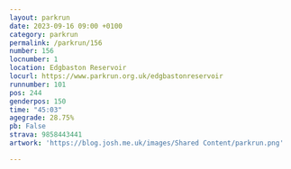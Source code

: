 ```yaml
---
layout: parkrun
date: 2023-09-16 09:00 +0100
category: parkrun
permalink: /parkrun/156
number: 156
locnumber: 1
location: Edgbaston Reservoir
locurl: https://www.parkrun.org.uk/edgbastonreservoir
runnumber: 101
pos: 244
genderpos: 150
time: "45:03"
agegrade: 28.75%
pb: False
strava: 9858443441
artwork: 'https://blog.josh.me.uk/images/Shared Content/parkrun.png'

---
```

